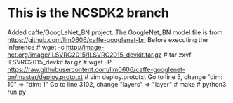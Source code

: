 # This is the NCSDK2 branch
Added caffe/GoogLeNet_BN project.
The GoogleNet_BN model file is from https://github.com/lim0606/caffe-googlenet-bn
Before executing the inference
    # wget -c http://image-net.org/image/ILSVRC2015/ILSVRC2015_devkit.tar.gz
    # tar zxvf ILSVRC2015_devkit.tar.gz
    # wget -P . https://raw.githubusercontent.com/lim0606/caffe-googlenet-bn/master/deploy.prototxt
    # vim deploy.prototxt
       Go to line 5, change "dim: 10" => "dim: 1"
       Go to line 3102, change "layers" => "layer"
    # make
    # python3 run.py


